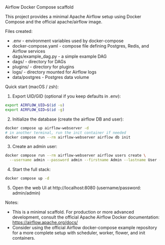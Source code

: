 Airflow Docker Compose scaffold

This project provides a minimal Apache Airflow setup using Docker Compose and the official apache/airflow image.

Files created:
- .env - environment variables used by docker-compose
- docker-compose.yaml - compose file defining Postgres, Redis, and Airflow services
- dags/example_dag.py - a simple example DAG
- dags/ - directory for DAGs
- plugins/ - directory for plugins
- logs/ - directory mounted for Airflow logs
- data/postgres - Postgres data volume

Quick start (macOS / zsh):

1. Export UID/GID (optional if you keep defaults in .env):

```bash
export AIRFLOW_UID=$(id -u)
export AIRFLOW_GID=$(id -g)
```

2. Initialize the database (create the airflow DB and user):

```bash
docker compose up airflow-webserver -d
# in another terminal, run the init container if needed
docker compose run --rm airflow-webserver airflow db init
```

3. Create an admin user:

```bash
docker compose run --rm airflow-webserver airflow users create \
  --username admin --password admin --firstname Admin --lastname User --role Admin --email admin@example.com
```

4. Start the full stack:

```bash
docker compose up -d
```

5. Open the web UI at http://localhost:8080 (username/password: admin/admin)

Notes:
- This is a minimal scaffold. For production or more advanced development, consult the official Apache Airflow Docker documentation: https://airflow.apache.org/docs/
- Consider using the official Airflow docker-compose example repository for a more complete setup with scheduler, worker, flower, and init containers.
